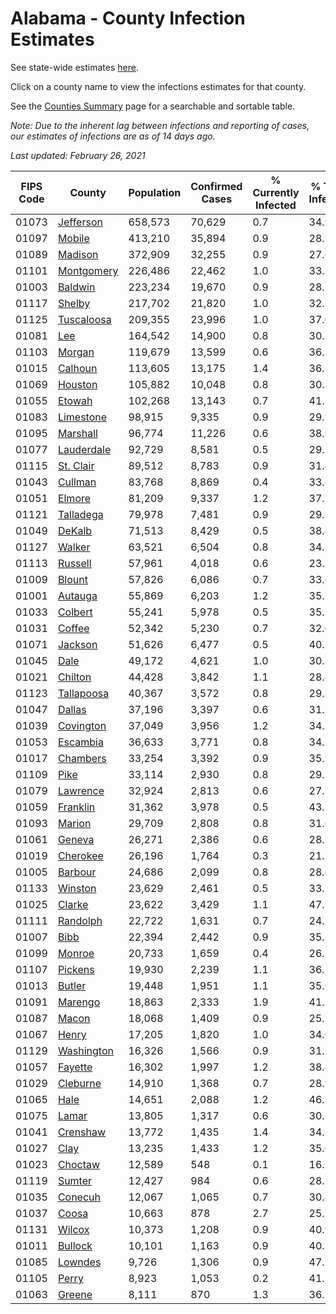 # Alabama - County Infection Estimates

See state-wide estimates [here](/infections/us-al).

Click on a county name to view the infections estimates for that county.

See the [Counties Summary](/infections/summary-counties) page for a searchable and sortable table.

*Note: Due to the inherent lag between infections and reporting of cases, our estimates of infections are as of 14 days ago.*

*Last updated: February 26, 2021*

|   FIPS Code |                   County |   Population |   Confirmed Cases |   % Currently Infected |   % Total Infected |
|-------------|--------------------------|--------------|-------------------|------------------------|--------------------|
|       01073 |   [Jefferson](jefferson) |      658,573 |            70,629 |                    0.7 |               34.9 |
|       01097 |         [Mobile](mobile) |      413,210 |            35,894 |                    0.9 |               28.9 |
|       01089 |       [Madison](madison) |      372,909 |            32,255 |                    0.9 |               27.6 |
|       01101 | [Montgomery](montgomery) |      226,486 |            22,462 |                    1.0 |               33.2 |
|       01003 |       [Baldwin](baldwin) |      223,234 |            19,670 |                    0.9 |               28.2 |
|       01117 |         [Shelby](shelby) |      217,702 |            21,820 |                    1.0 |               32.3 |
|       01125 | [Tuscaloosa](tuscaloosa) |      209,355 |            23,996 |                    1.0 |               37.0 |
|       01081 |               [Lee](lee) |      164,542 |            14,900 |                    0.8 |               30.1 |
|       01103 |         [Morgan](morgan) |      119,679 |            13,599 |                    0.6 |               36.5 |
|       01015 |       [Calhoun](calhoun) |      113,605 |            13,175 |                    1.4 |               36.5 |
|       01069 |       [Houston](houston) |      105,882 |            10,048 |                    0.8 |               30.3 |
|       01055 |         [Etowah](etowah) |      102,268 |            13,143 |                    0.7 |               41.3 |
|       01083 |   [Limestone](limestone) |       98,915 |             9,335 |                    0.9 |               29.9 |
|       01095 |     [Marshall](marshall) |       96,774 |            11,226 |                    0.6 |               38.9 |
|       01077 | [Lauderdale](lauderdale) |       92,729 |             8,581 |                    0.5 |               29.2 |
|       01115 |   [St. Clair](st.-clair) |       89,512 |             8,783 |                    0.9 |               31.4 |
|       01043 |       [Cullman](cullman) |       83,768 |             8,869 |                    0.4 |               33.8 |
|       01051 |         [Elmore](elmore) |       81,209 |             9,337 |                    1.2 |               37.1 |
|       01121 |   [Talladega](talladega) |       79,978 |             7,481 |                    0.9 |               29.8 |
|       01049 |         [DeKalb](dekalb) |       71,513 |             8,429 |                    0.5 |               38.4 |
|       01127 |         [Walker](walker) |       63,521 |             6,504 |                    0.8 |               34.1 |
|       01113 |       [Russell](russell) |       57,961 |             4,018 |                    0.6 |               23.3 |
|       01009 |         [Blount](blount) |       57,826 |             6,086 |                    0.7 |               33.6 |
|       01001 |       [Autauga](autauga) |       55,869 |             6,203 |                    1.2 |               35.5 |
|       01033 |       [Colbert](colbert) |       55,241 |             5,978 |                    0.5 |               35.1 |
|       01031 |         [Coffee](coffee) |       52,342 |             5,230 |                    0.7 |               32.0 |
|       01071 |       [Jackson](jackson) |       51,626 |             6,477 |                    0.5 |               40.1 |
|       01045 |             [Dale](dale) |       49,172 |             4,621 |                    1.0 |               30.2 |
|       01021 |       [Chilton](chilton) |       44,428 |             3,842 |                    1.1 |               28.4 |
|       01123 | [Tallapoosa](tallapoosa) |       40,367 |             3,572 |                    0.8 |               29.8 |
|       01047 |         [Dallas](dallas) |       37,196 |             3,397 |                    0.6 |               31.5 |
|       01039 |   [Covington](covington) |       37,049 |             3,956 |                    1.2 |               34.5 |
|       01053 |     [Escambia](escambia) |       36,633 |             3,771 |                    0.8 |               34.2 |
|       01017 |     [Chambers](chambers) |       33,254 |             3,392 |                    0.9 |               35.9 |
|       01109 |             [Pike](pike) |       33,114 |             2,930 |                    0.8 |               29.5 |
|       01079 |     [Lawrence](lawrence) |       32,924 |             2,813 |                    0.6 |               27.1 |
|       01059 |     [Franklin](franklin) |       31,362 |             3,978 |                    0.5 |               43.3 |
|       01093 |         [Marion](marion) |       29,709 |             2,808 |                    0.8 |               31.0 |
|       01061 |         [Geneva](geneva) |       26,271 |             2,386 |                    0.6 |               28.5 |
|       01019 |     [Cherokee](cherokee) |       26,196 |             1,764 |                    0.3 |               21.7 |
|       01005 |       [Barbour](barbour) |       24,686 |             2,099 |                    0.8 |               28.4 |
|       01133 |       [Winston](winston) |       23,629 |             2,461 |                    0.5 |               33.7 |
|       01025 |         [Clarke](clarke) |       23,622 |             3,429 |                    1.1 |               47.2 |
|       01111 |     [Randolph](randolph) |       22,722 |             1,631 |                    0.7 |               24.1 |
|       01007 |             [Bibb](bibb) |       22,394 |             2,442 |                    0.9 |               35.1 |
|       01099 |         [Monroe](monroe) |       20,733 |             1,659 |                    0.4 |               26.7 |
|       01107 |       [Pickens](pickens) |       19,930 |             2,239 |                    1.1 |               36.5 |
|       01013 |         [Butler](butler) |       19,448 |             1,951 |                    1.1 |               35.0 |
|       01091 |       [Marengo](marengo) |       18,863 |             2,333 |                    1.9 |               41.2 |
|       01087 |           [Macon](macon) |       18,068 |             1,409 |                    0.9 |               25.7 |
|       01067 |           [Henry](henry) |       17,205 |             1,820 |                    1.0 |               34.0 |
|       01129 | [Washington](washington) |       16,326 |             1,566 |                    0.9 |               31.7 |
|       01057 |       [Fayette](fayette) |       16,302 |             1,997 |                    1.2 |               38.4 |
|       01029 |     [Cleburne](cleburne) |       14,910 |             1,368 |                    0.7 |               28.9 |
|       01065 |             [Hale](hale) |       14,651 |             2,088 |                    1.2 |               46.8 |
|       01075 |           [Lamar](lamar) |       13,805 |             1,317 |                    0.6 |               30.5 |
|       01041 |     [Crenshaw](crenshaw) |       13,772 |             1,435 |                    1.4 |               34.2 |
|       01027 |             [Clay](clay) |       13,235 |             1,433 |                    1.2 |               35.0 |
|       01023 |       [Choctaw](choctaw) |       12,589 |               548 |                    0.1 |               16.2 |
|       01119 |         [Sumter](sumter) |       12,427 |               984 |                    0.6 |               28.2 |
|       01035 |       [Conecuh](conecuh) |       12,067 |             1,065 |                    0.7 |               30.4 |
|       01037 |           [Coosa](coosa) |       10,663 |               878 |                    2.7 |               25.7 |
|       01131 |         [Wilcox](wilcox) |       10,373 |             1,208 |                    0.9 |               40.9 |
|       01011 |       [Bullock](bullock) |       10,101 |             1,163 |                    0.9 |               40.2 |
|       01085 |       [Lowndes](lowndes) |        9,726 |             1,306 |                    0.9 |               47.7 |
|       01105 |           [Perry](perry) |        8,923 |             1,053 |                    0.2 |               41.2 |
|       01063 |         [Greene](greene) |        8,111 |               870 |                    1.3 |               36.7 |